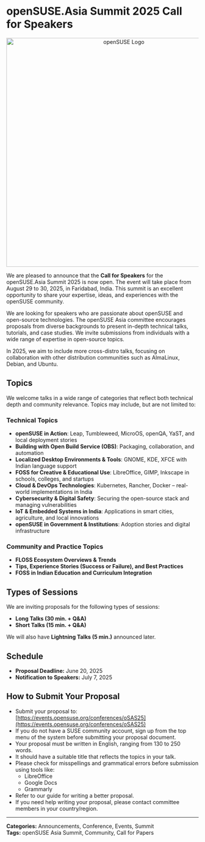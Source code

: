# openSUSE.Asia Summit 2025 Call for Speakers



<p align="center">
  <img src="/assets/images/2025-03-21/opensuse.png" alt="openSUSE Logo" width="600">
</p>


We are pleased to announce that the **Call for Speakers** for the openSUSE.Asia Summit 2025 is now open. The event will take place from August 29 to 30, 2025, in Faridabad, India. This summit is an excellent opportunity to share your expertise, ideas, and experiences with the openSUSE community.

We are looking for speakers who are passionate about openSUSE and open-source technologies. The openSUSE Asia committee encourages proposals from diverse backgrounds to present in-depth technical talks, tutorials, and case studies. We invite submissions from individuals with a wide range of expertise in open-source topics.

In 2025, we aim to include more cross-distro talks, focusing on collaboration with other distribution communities such as AlmaLinux, Debian, and Ubuntu.

## Topics
We welcome talks in a wide range of categories that reflect both technical depth and community relevance. Topics may include, but are not limited to:

### Technical Topics

- **openSUSE in Action**: Leap, Tumbleweed, MicroOS, openQA, YaST, and local deployment stories  
- **Building with Open Build Service (OBS)**: Packaging, collaboration, and automation  
- **Localized Desktop Environments & Tools**: GNOME, KDE, XFCE with Indian language support  
- **FOSS for Creative & Educational Use**: LibreOffice, GIMP, Inkscape in schools, colleges, and startups  
- **Cloud & DevOps Technologies**: Kubernetes, Rancher, Docker – real-world implementations in India  
- **Cybersecurity & Digital Safety**: Securing the open-source stack and managing vulnerabilities  
- **IoT & Embedded Systems in India**: Applications in smart cities, agriculture, and local innovations  
- **openSUSE in Government & Institutions**: Adoption stories and digital infrastructure  

### Community and Practice Topics

- **FLOSS Ecosystem Overviews & Trends**  
- **Tips, Experience Stories (Success or Failure), and Best Practices**  
- **FOSS in Indian Education and Curriculum Integration**

## Types of Sessions
We are inviting proposals for the following types of sessions:

- **Long Talks (30 min. + Q&A)**
- **Short Talks (15 min. + Q&A)**

We will also have **Lightning Talks (5 min.)** announced later.

## Schedule
- **Proposal Deadline:** June 20, 2025  
- **Notification to Speakers:** July 7, 2025

## How to Submit Your Proposal

- Submit your proposal to: [https://events.opensuse.org/conferences/oSAS25](https://events.opensuse.org/conferences/oSAS25)
- If you do not have a SUSE community account, sign up from the top menu of the system before submitting your proposal document.
- Your proposal must be written in English, ranging from 130 to 250 words.
- It should have a suitable title that reflects the topics in your talk.
- Please check for misspellings and grammatical errors before submission using tools like:
  - LibreOffice
  - Google Docs
  - Grammarly
- Refer to our guide for writing a better proposal.
- If you need help writing your proposal, please contact committee members in your country/region.


---

**Categories:** Announcements, Conference, Events, Summit  
**Tags:** openSUSE Asia Summit, Community, Call for Papers

